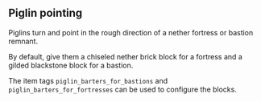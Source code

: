 ## Piglin pointing

Piglins turn and point in the rough direction of a nether fortress or bastion remnant.

By default, give them a chiseled nether brick block for a fortress and a gilded blackstone block for a bastion.

The item tags `piglin_barters_for_bastions` and `piglin_barters_for_fortresses` can be used to configure the blocks.